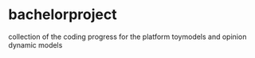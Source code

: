 # bachelorproject

collection of the coding progress for the platform toymodels and opinion dynamic models
